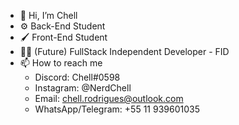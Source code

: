 - 👋 Hi, I’m Chell
- ⚙️ Back-End Student
- 🖌️ Front-End Student
- 👨‍💻 (Future) FullStack Independent Developer - FID
- 📫 How to reach me 
    - Discord: Chell#0598
    - Instagram: @NerdChell
    - Email: chell.rodrigues@outlook.com
    - WhatsApp/Telegram: +55 11 939601035
